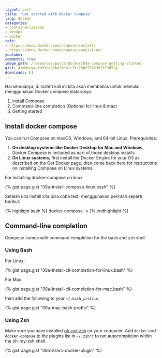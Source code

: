```yaml
---
layout: post
title: "Get started with Docker Compose"
lang: docker
categories:
- Containerization
- DevOps
- Docker
refs: 
- https://docs.docker.com/compose/install/
- https://docs.docker.com/compose/completion/
youtube: 
comments: true
image_path: /resources/posts/docker/09a-compose-getting-started
gist: dimMaryanto93/d92bd18da1c73c230d7762361f738524
downloads: []
---
```



Hai semuanya, di materi kali ini kita akan membahas untuk memulai menggunakan Docker compose diataranya:

1. Install Compose
2. Command-line completion (Optional for linux & mac)
3. Getting started

## Install docker compose

You can run Compose on macOS, Windows, and 64-bit Linux. Prerequisites:

1. **On desktop systems like Docker Desktop for Mac and Windows**, Docker Compose is included as part of those desktop installs.
2. **On Linux systems**, first install the Docker Engine for your OS as described on the Get Docker page, then come back here for instructions on installing Compose on Linux systems.

For installing docker-compose on linux

{% gist page.gist "09a-install-compose-linux.bash" %}

Setelah kita install kita bisa coba test, menggunakan perintah seperti berikut:

{% highlight bash %}
docker-compose -v
{% endhighlight %}

## Command-line completion

Compose comes with command completion for the bash and zsh shell.

### Using Bash

For Linux:

{% gist page.gist "09a-install-cli-completion-for-linux.bash" %}

For Mac:

{% gist page.gist "09a-install-cli-completion-for-mac.bash" %}

then add the following to your `~/.bash_profile`:

{% gist page.gist "09a-mac-bash-profile" %}

### Using Zsh

Make sure you have installed [oh-my-zsh](https://ohmyz.sh/) on your computer. Add `docker` and `docker-compose` to the plugins list in `~/.zshrc` to run autocompletion within the oh-my-zsh shell.

{% gist page.gist "09a-zshrc-docker-plugin" %}